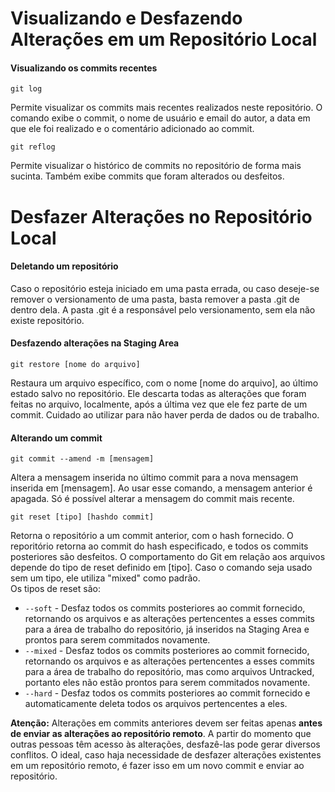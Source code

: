 # Visualizando e Desfazendo Alterações em um Repositório Local

#### Visualizando os commits recentes
```
git log 
```

Permite visualizar os commits mais recentes realizados neste repositório. O comando exibe o commit, o nome de usuário e email do autor, a data em que ele foi realizado e o comentário adicionado ao commit.
```
git reflog
```

Permite visualizar o histórico de commits no repositório de forma mais sucinta. Também exibe commits que foram alterados ou desfeitos.

# Desfazer Alterações no Repositório Local

#### Deletando um repositório

Caso o repositório esteja iniciado em uma pasta errada, ou caso deseje-se remover o versionamento de uma pasta, basta remover a pasta .git de dentro dela. A pasta .git é a responsável pelo versionamento, sem ela não existe repositório.

#### Desfazendo alterações na Staging Area
```
git restore [nome do arquivo]
```

Restaura um arquivo específico, com o nome [nome do arquivo], ao último estado salvo no repositório. Ele descarta todas as alterações que foram feitas no arquivo, localmente, após a última vez que ele fez parte de um commit. Cuidado ao utilizar para não haver perda de dados ou de trabalho.

#### Alterando um commit
```
git commit --amend -m [mensagem]
```

Altera a mensagem inserida no último commit para a nova mensagem inserida em [mensagem]. Ao usar esse comando, a mensagem anterior é apagada. Só é possível alterar a mensagem do commit mais recente.
```
git reset [tipo] [hashdo commit]
```

Retorna o repositório a um commit anterior, com o hash fornecido. O reporitório retorna ao commit do hash especificado, e todos os commits posteriores são desfeitos. O comportamento do Git em relação aos arquivos depende do tipo de reset definido em [tipo]. Caso o comando seja usado sem um tipo, ele utiliza "mixed" como padrão.  
Os tipos de reset são:
- `--soft` - Desfaz todos os commits posteriores ao commit fornecido, retornando os arquivos e as alterações pertencentes a esses commits para a área de trabalho do repositório, já inseridos na Staging Area e prontos para serem commitados novamente.
- `--mixed` - Desfaz todos os commits posteriores ao commit fornecido, retornando os arquivos e as alterações pertencentes a esses commits para a área de trabalho do repositório, mas como arquivos Untracked, portanto eles não estão prontos para serem commitados novamente.
- `--hard` - Desfaz todos os commits posteriores ao commit fornecido e automaticamente deleta todos os arquivos pertencentes a eles. 

**Atenção:** Alterações em commits anteriores devem ser feitas apenas **antes de enviar as alterações ao repositório remoto**. A partir do momento que outras pessoas têm acesso às alterações, desfazê-las pode gerar diversos conflitos. O ideal, caso haja necessidade de desfazer alterações existentes em um repositório remoto, é fazer isso em um novo commit e enviar ao repositório.